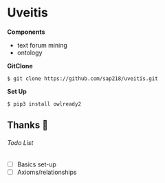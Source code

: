 # Uveitis

**Components**
* text forum mining
* ontology

**GitClone**

`$ git clone https://github.com/sap218/uveitis.git`

**Set Up**

`$ pip3 install owlready2`

## Thanks :pill:

###### Todo List
- [ ] Basics set-up
- [ ] Axioms/relationships
